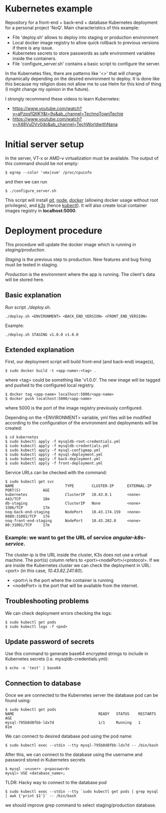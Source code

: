 # Kubernetes example

Repository for a front-end + back-end + database Kubernetes deployment for a personal project 'NoQ'.
Main characteristics of this example:
- File 'deploy.sh' allows to deploy into staging or production environment
- Local docker image registry to allow quick rollback to previous versions if there is any issue.
- Kubernetes secrets to store passwords as safe environment variables inside the containers.
- File 'configure_server.sh' contains a basic script to configure the server.

In the Kubernetes files, there are patterns like '<<ENVIRONMENT>>' that will change dynamically depending on the desired environment to deploy. It is done like this because my religion does not allow me to use Helm for this kind of thing (I might change my opinion in the future).

I strongly recommend these videos to learn Kubernetes:
- https://www.youtube.com/watch?v=aPzpsfQtlKY&t=9s&ab_channel=TechnoTownTechie
- https://www.youtube.com/watch?v=X48VuDVv0do&ab_channel=TechWorldwithNana


# Initial server setup

In the server, VT-x or AMD-v virtualization must be available. The output of this command should be not empty:

```
$ egrep --color 'vmx|svm' /proc/cpuinfo
```

and then we can run
```
$ ./configure_server.sh
```
This script will install [*git*](https://git-scm.com/), [node](https://nodejs.org/en/), [*docker*](https://www.docker.com/) (allowing docker usage without root privileges), and [*k3s*](https://k3s.io/) (hence [kubectl](kubernetes.io)). It will also create local container images registry in **localhost:5000**.


# Deployment procedure
This procedure will update the docker image which is running in *staging/production*.

*Staging* is the previous step to production. New features and bug fixing must be tested in staging.

*Production* is the environment where the app is running. The client's data will be stored here.


## Basic explanation
Run script *./deploy.sh*.

```
./deploy.sh <ENVIRONMENT> <BACK_END_VERSION> <FRONT_END_VERSION>
```

Example:
```
./deploy.sh STAGING v1.0.0 v1.0.0
```

## Extended explanation

First, our deployment script will build front-end (and back-end) image(s),
```
$ sudo docker build -t <app-name>:<tag> .
```
where \<tag\> could be something like 'v1.0.0'. The new image will be tagged and pushed to the configured local registry.

```
$ docker tag <app-name> localhost:5000/<app-name>
$ docker push localhost:5000/<app-name>
```
where 5000 is the port of the image registry previously configured.

Depending on the \<ENVIRONMENT\> variable, yml files will be modified according to the configuration of the environment and deployments will be created:

```
$ cd kubernetes
$ sudo kubectl apply -f mysqldb-root-credentials.yml
$ sudo kubectl apply -f mysqldb-credentials.yml
$ sudo kubectl apply -f mysql-configmap.yml
$ sudo kubectl apply -f mysql-deployment.yml
$ sudo kubectl apply -f back-deployment.yml
$ sudo kubectl apply -f front-deployment.yml
```

Service URLs can be checked with the command:
```
$ sudo kubectl get svc
NAME                       TYPE        CLUSTER-IP      EXTERNAL-IP   PORT(S)          AGE
kubernetes                 ClusterIP   10.43.0.1       <none>        443/TCP          18m
db-staging                 ClusterIP   None            <none>        3306/TCP         17m
noq-back-end-staging       NodePort    10.43.174.159   <none>        8080:31002/TCP   17m
noq-front-end-staging      NodePort    10.43.202.0     <none>        80:31001/TCP     17m
```

### Example: we want to get the URL of service *angular-k8s-service*.

The cluster-ip is the URL inside the cluster, K3s does not use a virtual machine. The port(s) column refers to \<port\>\<nodePort\>/\<protocol\>. If we are inside the Kubernetes cluster we can check the deployment in URL:\<port\> (in this case, *10.43.82.241:80*).
- \<port\>\ is the port where the container is running
- \<nodePort\> is the port that will be available from the internet.

## Troubleshooting problems
We can check deployment errors checking the logs:
```
$ sudo kubectl get pods
$ sudo kubectl logs -f <pod>
```

## Update password of secrets
Use this command to generate base64 encrypted strings to include in Kubernetes secrets (i.e. mysqldb-credentials.yml):
```
$ echo -n 'test' | base64
```

## Connection to database
Once we are connected to the Kubernetes server the database pod can be found using:
```
$ sudo kubectl get pods
NAME                                      READY   STATUS    RESTARTS   AGE
mysql-795b8d8fbb-ldx7d                    1/1     Running   1          81m
```

We can connect to desired database pod using the pod name:
```
$ sudo kubectl exec --stdin --tty mysql-795b8d8fbb-ldx7d -- /bin/bash
```

After this, we can connect to the database using the username and password stored in Kubernetes secrets
```
$ mysql -u<user> -p<password>
mysql> USE <database_name>;
```

TLDR: Hacky way to connect to the database pod
```
$ sudo kubectl exec --stdin --tty `sudo kubectl get pods | grep mysql | awk {'print $1'}` -- /bin/bash
```
we should improve grep command to select staging/production database.

